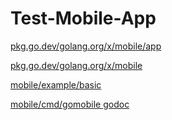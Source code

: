 # Test-Mobile-App


[pkg.go.dev/golang.org/x/mobile/app](https://pkg.go.dev/golang.org/x/mobile/app)

[pkg.go.dev/golang.org/x/mobile](https://pkg.go.dev/golang.org/x/mobile)

[mobile/example/basic](https://pkg.go.dev/golang.org/x/mobile/example/basic)

[mobile/cmd/gomobile godoc](https://pkg.go.dev/golang.org/x/mobile/cmd/gomobile?utm_source=godoc)
